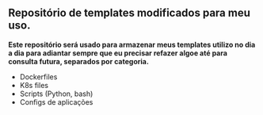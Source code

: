 ## Repositório de templates modificados para meu uso.

__Este repositório será usado para armazenar meus templates utilizo no dia a dia para adiantar sempre que eu precisar refazer algoe até para consulta futura, separados por categoria.__

* Dockerfiles
* K8s files
* Scripts (Python, bash)
* Configs de aplicações